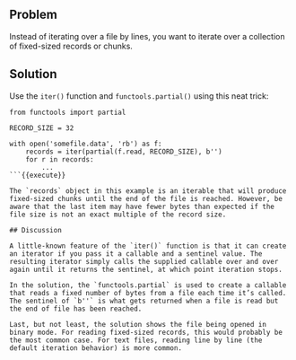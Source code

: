 ## Problem

Instead of iterating over a file by lines, you want to iterate over a collection of fixed-sized records or chunks.

## Solution

Use the `iter()` function and `functools.partial()` using this neat trick:

```
from functools import partial

RECORD_SIZE = 32

with open('somefile.data', 'rb') as f:
    records = iter(partial(f.read, RECORD_SIZE), b'')
    for r in records:
        ...
```{{execute}}

The `records` object in this example is an iterable that will produce fixed-sized chunks until the end of the file is reached. However, be aware that the last item may have fewer bytes than expected if the file size is not an exact multiple of the record size.

## Discussion

A little-known feature of the `iter()` function is that it can create an iterator if you pass it a callable and a sentinel value. The resulting iterator simply calls the supplied callable over and over again until it returns the sentinel, at which point iteration stops.

In the solution, the `functools.partial` is used to create a callable that reads a fixed number of bytes from a file each time it’s called. The sentinel of `b''` is what gets returned when a file is read but the end of file has been reached.

Last, but not least, the solution shows the file being opened in binary mode. For reading fixed-sized records, this would probably be the most common case. For text files, reading line by line (the default iteration behavior) is more common.